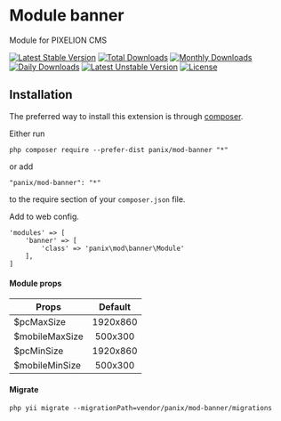 Module banner
===========

Module for PIXELION CMS

[![Latest Stable Version](https://poser.pugx.org/panix/mod-banner/v/stable)](https://packagist.org/packages/panix/mod-banner)
[![Total Downloads](https://poser.pugx.org/panix/mod-banner/downloads)](https://packagist.org/packages/panix/mod-banner)
[![Monthly Downloads](https://poser.pugx.org/panix/mod-banner/d/monthly)](https://packagist.org/packages/panix/mod-banner)
[![Daily Downloads](https://poser.pugx.org/panix/mod-banner/d/daily)](https://packagist.org/packages/panix/mod-banner)
[![Latest Unstable Version](https://poser.pugx.org/panix/mod-banner/v/unstable)](https://packagist.org/packages/panix/mod-banner)
[![License](https://poser.pugx.org/panix/mod-banner/license)](https://packagist.org/packages/panix/mod-banner)


Installation
------------

The preferred way to install this extension is through [composer](http://getcomposer.org/download/).

Either run

```
php composer require --prefer-dist panix/mod-banner "*"
```

or add

```
"panix/mod-banner": "*"
```

to the require section of your `composer.json` file.

Add to web config.
```
'modules' => [
    'banner' => [
        'class' => 'panix\mod\banner\Module'
    ],
]
```
#### Module props
|      Props     |    Default    |
|----------------|:-------------:|
|   $pcMaxSize   |   1920x860    |
| $mobileMaxSize |    500x300    |
|   $pcMinSize   |   1920x860    |
| $mobileMinSize |    500x300    |


#### Migrate
```
php yii migrate --migrationPath=vendor/panix/mod-banner/migrations
```
